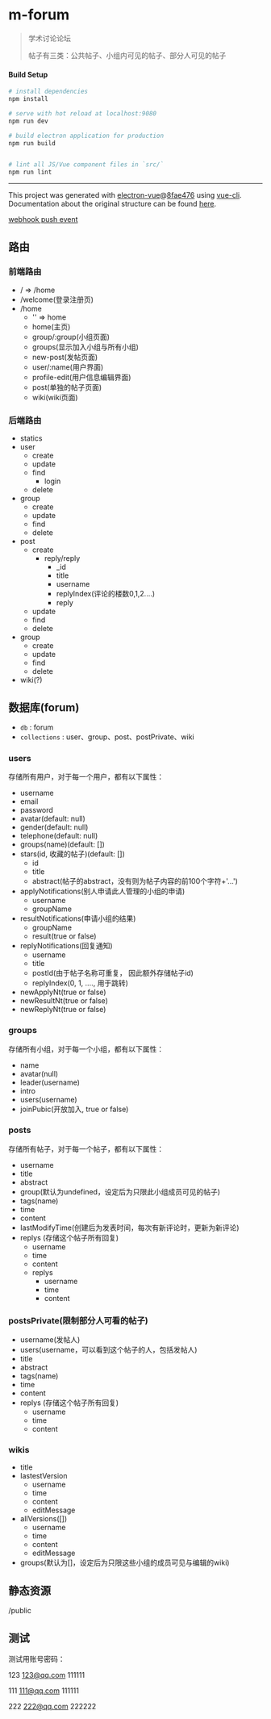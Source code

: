 # m-forum

> 学术讨论论坛
>
> 帖子有三类：公共帖子、小组内可见的帖子、部分人可见的帖子

#### Build Setup

``` bash
# install dependencies
npm install

# serve with hot reload at localhost:9080
npm run dev

# build electron application for production
npm run build


# lint all JS/Vue component files in `src/`
npm run lint

```

---

This project was generated with [electron-vue](https://github.com/SimulatedGREG/electron-vue)@[8fae476](https://github.com/SimulatedGREG/electron-vue/tree/8fae4763e9d225d3691b627e83b9e09b56f6c935) using [vue-cli](https://github.com/vuejs/vue-cli). Documentation about the original structure can be found [here](https://simulatedgreg.gitbooks.io/electron-vue/content/index.html).


[webhook push event](https://developer.github.com/v3/activity/events/types/#webhook-event-name-34)


## 路由

### 前端路由

- / => /home
- /welcome(登录注册页)
- /home
  - '' => home
  - home(主页)
  - group/:group(小组页面)
  - groups(显示加入小组与所有小组)
  - new-post(发帖页面)
  - user/:name(用户界面)
  - profile-edit(用户信息编辑界面)
  - post(单独的帖子页面)
  - wiki(wiki页面)

### 后端路由

- statics
- user
  - create
  - update
  - find
    - login
  - delete
- group
  - create
  - update
  - find
  - delete
- post
  - create
    - reply/reply
      - _id
      - title
      - username
      - replyIndex(评论的楼数0,1,2....)
      - reply
  - update
  - find
  - delete
- group
  - create
  - update
  - find
  - delete
- wiki(?)



## 数据库(forum)

- `db` : forum
- `collections` :  user、group、post、postPrivate、wiki



### users

存储所有用户，对于每一个用户，都有以下属性：

- username
- email
- password
- avatar(default: null)
- gender(default: null)
- telephone(default: null)
- groups(name)(default: [])
- stars(id, 收藏的帖子)(default: [])
  - id
  - title
  - abstract(帖子的abstract，没有则为帖子内容的前100个字符+'...')
- applyNotifications(别人申请此人管理的小组的申请)
  - username
  - groupName
- resultNotifications(申请小组的结果)
  - groupName
  - result(true or false)
- replyNotifications(回复通知)
  - username
  - title
  - postId(由于帖子名称可重复， 因此额外存储帖子id)
  - replyIndex(0, 1, ...., 用于跳转)
- newApplyNt(true or false)
- newResultNt(true or false)
- newReplyNt(true or false)
  


### groups

存储所有小组，对于每一个小组，都有以下属性：

- name
- avatar(null)
- leader(username)
- intro
- users(username)
- joinPubic(开放加入, true or false)


### posts

存储所有帖子，对于每一个帖子，都有以下属性：

- username
- title
- abstract
- group(默认为undefined，设定后为只限此小组成员可见的帖子)
- tags(name)
- time
- content
- lastModifyTime(创建后为发表时间，每次有新评论时，更新为新评论)
- replys (存储这个帖子所有回复)
  - username
  - time
  - content
  - replys
    - username
    - time
    - content



### postsPrivate(限制部分人可看的帖子)

- username(发帖人)
- users(username，可以看到这个帖子的人，包括发帖人)
- title
- abstract
- tags(name)
- time
- content
- replys (存储这个帖子所有回复)
  - username
  - time
  - content



### wikis

- title
- lastestVersion
  - username
  - time
  - content
  - editMessage
- allVersions([])
  - username
  - time
  - content
  - editMessage
- groups(默认为[]，设定后为只限这些小组的成员可见与编辑的wiki)



## 静态资源

/public


## 测试

测试用账号密码：

123	123@qq.com		111111

111	111@qq.com		111111

222	222@qq.com		222222